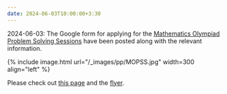 ```yaml
---
date: 2024-06-03T10:00:00+3:30
---
```

2024-06-03: The Google form for applying for the [Mathematics Olympiad Problem Solving Sessions](../MOPSS) have been posted along with the relevant information. 

{% include image.html url="/_images/pp/MOPSS.jpg" width=300 align="left" %}

Please check out [this page](../MOPSS) and the [flyer](../static_files/MOPSS/flyer.pdf).
